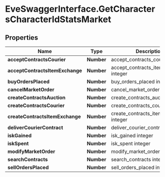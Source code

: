 # EveSwaggerInterface.GetCharactersCharacterIdStatsMarket

## Properties
Name | Type | Description | Notes
------------ | ------------- | ------------- | -------------
**acceptContractsCourier** | **Number** | accept_contracts_courier integer | [optional] 
**acceptContractsItemExchange** | **Number** | accept_contracts_item_exchange integer | [optional] 
**buyOrdersPlaced** | **Number** | buy_orders_placed integer | [optional] 
**cancelMarketOrder** | **Number** | cancel_market_order integer | [optional] 
**createContractsAuction** | **Number** | create_contracts_auction integer | [optional] 
**createContractsCourier** | **Number** | create_contracts_courier integer | [optional] 
**createContractsItemExchange** | **Number** | create_contracts_item_exchange integer | [optional] 
**deliverCourierContract** | **Number** | deliver_courier_contract integer | [optional] 
**iskGained** | **Number** | isk_gained integer | [optional] 
**iskSpent** | **Number** | isk_spent integer | [optional] 
**modifyMarketOrder** | **Number** | modify_market_order integer | [optional] 
**searchContracts** | **Number** | search_contracts integer | [optional] 
**sellOrdersPlaced** | **Number** | sell_orders_placed integer | [optional] 


